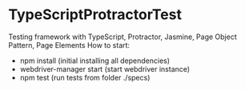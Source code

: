 # TypeScriptProtractorTest
Testing framework with TypeScript, Protractor, Jasmine, Page Object Pattern, Page Elements
How to start:
- npm install (initial installing all dependencies)
- webdriver-manager start (start webdriver instance)
- npm test (run tests from folder ./specs)


